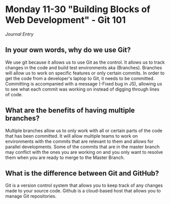 # Monday 11-30 "Building Blocks of Web Development" - Git 101
_Journal Entry_

## In your own words, why do we use Git? 

We use git because it allows us to use Git as the control.  It allows us to track changes in the code and build test environments aka (Branches). Branches will allow us to work on specific features or only certain commits. In order to get the code from a developer's laptop to Git, it needs to be committed. Committing is accompanied with a message (-Fixed bug in JS), allowing us to see what each commit was working on instead of digging through lines of code. 


 ## What are the benefits of having multiple branches?

 Multiple branches allow us to only work with all or certain parts of the code that has been committed. It will allow multiple teams to work on environments with the commits that are relevant to them and allows for parallel developments. Some of the commits that are in the master branch may conflict with the ones you are working on and you only want to resolve them when you are ready to merge to the Master Branch. 

 ## What is the difference between Git and GitHub? 

 Git is a version control system that allows you to keep track of any changes made to your source code. Github is a cloud-based host that allows you to manage Git repositories. 

